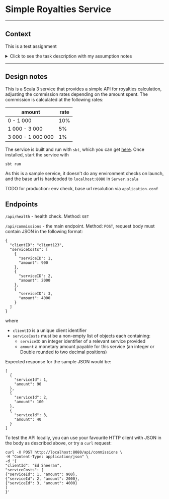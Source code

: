 # Simple Royalties Service

----------------

## Context

This is a test assignment
<details>
  <summary>Click to see the task description with my assumption notes</summary>

(My assumptions are in `code blocks`)

Imagine you work for a company that offers an intermediary service and you are part of the team responsible for
calculating commissions for clients.

- You will receive a request that contains a non empty list of services we provide
  `MVP Assumption: the request is an HTTP POST containing JSON with the agreed schema in the request body. TODO: use a better thing, like Kafka or something`
    - Each element in the list will contain
        - an identifier, a positive integer
        - total amount of money, that cannot be greater than 1,000,000
          `Assumption: treat input as a Double with two decimal places precision because it is currency, regard the comma separator as a human readability aid`
    - Each request is associated with a specific client
      `MVP Assumption: user login and management was already handled upstream, we are receiving a unique client ID in the request`
    - Our company will charge a percentage of the total amount of each element from the list
    - In order to calculate the rate associated with a specific element on the list we will use the amount.

For example:

Given this commission
| amount | rate |
|---------------------|------------|
| 0 - 1,000 | 10 % |
| 1,000 - 3,000 | 5% |
| 3,000 - 1,000,000 | 1% |

`Assumption: upper bound is inclusive, lower bound is not`

and this request:

- (1) 900
- (2) 2000
- (3) 4000

`Assumption: given that the identifier must be a positive integer, as defined by spec above, regard the surrounding brackets in the sample request as a human readability aid. Assume it's an integer in incoming JSON`

the commissions will be:

- (1) 90
- (2) 100
- (3) 40

`TODO Assumption: we need to persist it or notify someone or do something. Out of scope for this task, so just logging it out in the solution`
</details>

-----------

## Design notes

This is a Scala 3 service that provides a simple API for royalties calculation, adjusting the commission rates depending
on the amount spent. The commission is calculated at the following rates:

| amount            | rate |
|-------------------|------|
| 0 - 1 000         | 10%  |
| 1 000 - 3 000     | 5%   |
| 3 000 - 1 000 000 | 1%   |


The service is built and run with `sbt`, which you can get [here](https://www.scala-sbt.org/). Once installed, start the service with 

`sbt run`

As this is a sample service, it doesn't do any environment checks on launch, and the base url is hardcoded to `localhost:8080` in `Server.scala`

TODO for production: env check, base url resolution via `application.conf`

## Endpoints

`/api/health` - health check. Method: `GET`

`/api/commissions` - the main endpoint. Method: `POST`, request body must contain JSON in the following format:

```
{
  "clientID": "client123",
  "serviceCosts": [
    {
      "serviceID": 1,
      "amount": 900
    },
    {
      "serviceID": 2,
      "amount": 2000
    },
    {
      "serviceID": 3,
      "amount": 4000
    }
  ]
}
```

where

  - `clientID`  is a unique client identifier
  - `serviceCosts` must be a non-empty list of objects each containing:
    - `serviceID` an integer identifier of a relevant service provided
    - `amount` a monetary amount payable for this service (an integer or Double rounded to two decimal positions)

Expected response for the sample JSON would be:

```
[
  {
    "serviceId": 1,
    "amount": 90
  },
  {
    "serviceId": 2,
    "amount": 100
  },
  {
    "serviceId": 3,
    "amount": 40
  }
]
```

To test the API locally, you can use your favourite HTTP client with JSON in the body as described above, or try a `curl` request:

```
curl -X POST http://localhost:8080/api/commissions \
-H "Content-Type: application/json" \
-d '{
"clientId": "Ed Sheeran",
"serviceCosts": [
{"serviceId": 1, "amount": 900},
{"serviceId": 2, "amount": 2000},
{"serviceId": 3, "amount": 4000}
]
}'
```

